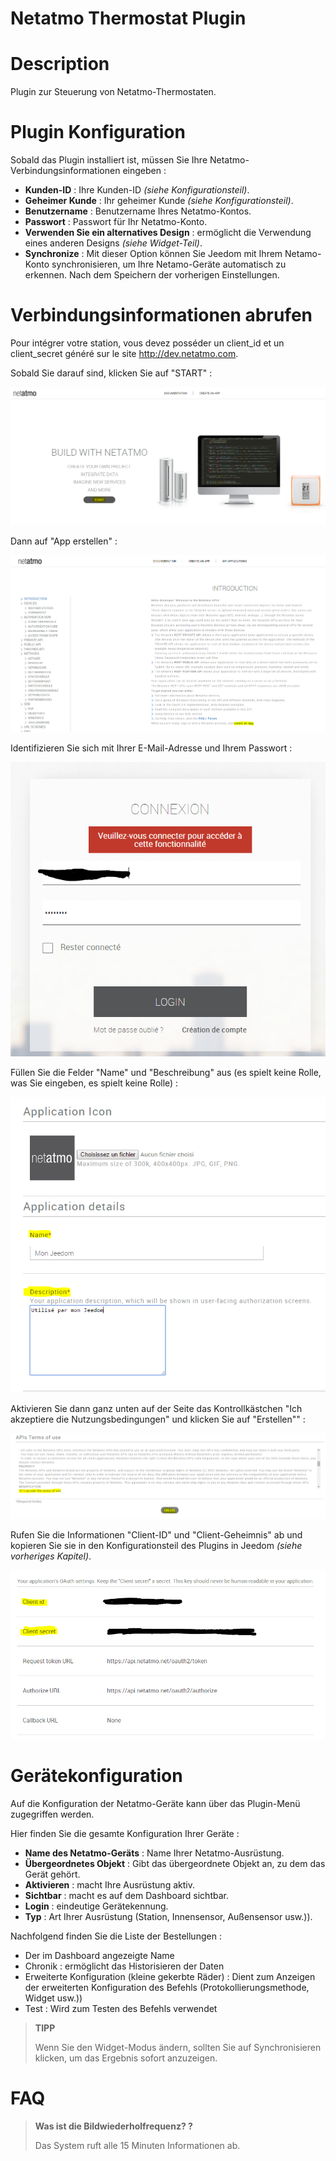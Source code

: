 # Netatmo Thermostat Plugin

# Description

Plugin zur Steuerung von Netatmo-Thermostaten.

# Plugin Konfiguration

Sobald das Plugin installiert ist, müssen Sie Ihre Netatmo-Verbindungsinformationen eingeben :

-   **Kunden-ID** : Ihre Kunden-ID *(siehe Konfigurationsteil)*.
-   **Geheimer Kunde** : Ihr geheimer Kunde *(siehe Konfigurationsteil)*.
-   **Benutzername** : Benutzername Ihres Netatmo-Kontos.
-   **Passwort** : Passwort für Ihr Netatmo-Konto.
-   **Verwenden Sie ein alternatives Design** : ermöglicht die Verwendung eines anderen Designs *(siehe Widget-Teil)*.
-   **Synchronize** : Mit dieser Option können Sie Jeedom mit Ihrem Netamo-Konto synchronisieren, um Ihre Netamo-Geräte automatisch zu erkennen. Nach dem Speichern der vorherigen Einstellungen.

# Verbindungsinformationen abrufen

Pour intégrer votre station, vous devez posséder un client\_id et un client\_secret généré sur le site <http://dev.netatmo.com>.

Sobald Sie darauf sind, klicken Sie auf "START" :

![netatmoWeather10](../images/netatmoWeather10.png)

Dann auf "App erstellen" :

![netatmoWeather11](../images/netatmoWeather11.png)

Identifizieren Sie sich mit Ihrer E-Mail-Adresse und Ihrem Passwort :

![netatmoWeather12](../images/netatmoWeather12.png)

Füllen Sie die Felder "Name" und "Beschreibung" aus (es spielt keine Rolle, was Sie eingeben, es spielt keine Rolle) :

![netatmoWeather13](../images/netatmoWeather13.png)

Aktivieren Sie dann ganz unten auf der Seite das Kontrollkästchen "Ich akzeptiere die Nutzungsbedingungen" und klicken Sie auf "Erstellen"" :

![netatmoWeather14](../images/netatmoWeather14.png)

Rufen Sie die Informationen "Client-ID" und "Client-Geheimnis" ab und kopieren Sie sie in den Konfigurationsteil des Plugins in Jeedom *(siehe vorheriges Kapitel)*.

![netatmoWeather15](../images/netatmoWeather15.png)

# Gerätekonfiguration

Auf die Konfiguration der Netatmo-Geräte kann über das Plugin-Menü zugegriffen werden.

Hier finden Sie die gesamte Konfiguration Ihrer Geräte :

-   **Name des Netatmo-Geräts** : Name Ihrer Netatmo-Ausrüstung.
-   **Übergeordnetes Objekt** : Gibt das übergeordnete Objekt an, zu dem das Gerät gehört.
-   **Aktivieren** : macht Ihre Ausrüstung aktiv.
-   **Sichtbar** : macht es auf dem Dashboard sichtbar.
-   **Login** : eindeutige Gerätekennung.
-   **Typ** : Art Ihrer Ausrüstung (Station, Innensensor, Außensensor usw.)).

Nachfolgend finden Sie die Liste der Bestellungen :

-   Der im Dashboard angezeigte Name
-   Chronik : ermöglicht das Historisieren der Daten
-   Erweiterte Konfiguration (kleine gekerbte Räder) : Dient zum Anzeigen der erweiterten Konfiguration des Befehls (Protokollierungsmethode, Widget usw.))
-   Test : Wird zum Testen des Befehls verwendet

> **TIPP**
>
> Wenn Sie den Widget-Modus ändern, sollten Sie auf Synchronisieren klicken, um das Ergebnis sofort anzuzeigen.

# FAQ

>**Was ist die Bildwiederholfrequenz? ?**
>
>Das System ruft alle 15 Minuten Informationen ab.
